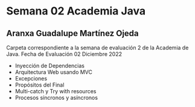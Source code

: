 # Semana 02 Academia Java
## Aranxa Guadalupe Martínez Ojeda

Carpeta correspondiente a la semana de evaluación 2 de la Academia de Java.
Fecha de Evaluación 02 Diciembre 2022
- Inyección de Dependencias
- Arquitectura Web usando MVC
- Excepciones
- Propósitos del Final
- Multi-catch y Try with resources
- Procesos síncronos y asíncronos 
